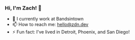 ### Hi, I'm Zach! 👋

- 🔭 I currently work at Bandsintown
- 📫 How to reach me: hello@zdn.dev
- ⚡ Fun fact: I've lived in Detroit, Phoenix, and San Diego!

<!--
**ZachNusbaum/ZachNusbaum** is a ✨ _special_ ✨ repository because its `README.md` (this file) appears on your GitHub profile.

Here are some ideas to get you started:

- 🔭 I’m currently working on ...
- 🌱 I’m currently learning ...
- 👯 I’m looking to collaborate on ...
- 🤔 I’m looking for help with ...
- 💬 Ask me about ...
- 📫 How to reach me: ...
- 😄 Pronouns: ...
- ⚡ Fun fact: ...
-->
